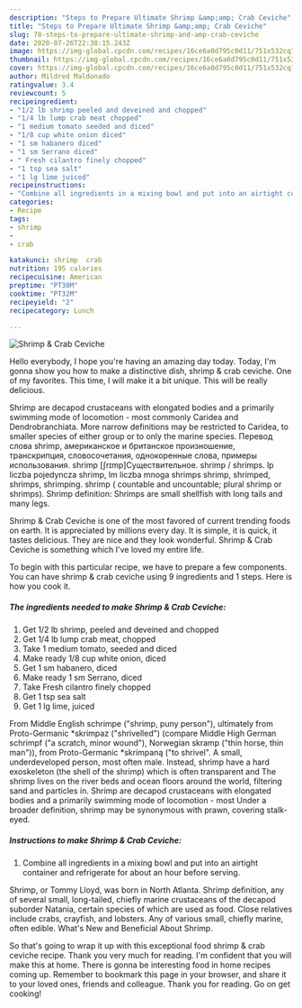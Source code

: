 ```yaml
---
description: "Steps to Prepare Ultimate Shrimp &amp;amp; Crab Ceviche"
title: "Steps to Prepare Ultimate Shrimp &amp;amp; Crab Ceviche"
slug: 78-steps-to-prepare-ultimate-shrimp-and-amp-crab-ceviche
date: 2020-07-26T22:38:15.243Z
image: https://img-global.cpcdn.com/recipes/16ce6a0d795c0d11/751x532cq70/shrimp-crab-ceviche-recipe-main-photo.jpg
thumbnail: https://img-global.cpcdn.com/recipes/16ce6a0d795c0d11/751x532cq70/shrimp-crab-ceviche-recipe-main-photo.jpg
cover: https://img-global.cpcdn.com/recipes/16ce6a0d795c0d11/751x532cq70/shrimp-crab-ceviche-recipe-main-photo.jpg
author: Mildred Maldonado
ratingvalue: 3.4
reviewcount: 5
recipeingredient:
- "1/2 lb shrimp peeled and deveined and chopped"
- "1/4 lb lump crab meat chopped"
- "1 medium tomato seeded and diced"
- "1/8 cup white onion diced"
- "1 sm habanero diced"
- "1 sm Serrano diced"
- " Fresh cilantro finely chopped"
- "1 tsp sea salt"
- "1 lg lime juiced"
recipeinstructions:
- "Combine all ingredients in a mixing bowl and put into an airtight container and refrigerate for about an hour before serving."
categories:
- Recipe
tags:
- shrimp
- 
- crab

katakunci: shrimp  crab 
nutrition: 195 calories
recipecuisine: American
preptime: "PT30M"
cooktime: "PT32M"
recipeyield: "2"
recipecategory: Lunch

---
```



![Shrimp &amp; Crab Ceviche](https://img-global.cpcdn.com/recipes/16ce6a0d795c0d11/751x532cq70/shrimp-crab-ceviche-recipe-main-photo.jpg)

Hello everybody, I hope you're having an amazing day today. Today, I'm gonna show you how to make a distinctive dish, shrimp &amp; crab ceviche. One of my favorites. This time, I will make it a bit unique. This will be really delicious.

Shrimp are decapod crustaceans with elongated bodies and a primarily swimming mode of locomotion - most commonly Caridea and Dendrobranchiata. More narrow definitions may be restricted to Caridea, to smaller species of either group or to only the marine species. Перевод слова shrimp, американское и британское произношение, транскрипция, словосочетания, однокоренные слова, примеры использования. shrimp [ʃrɪmp]Существительное. shrimp / shrimps. lp liczba pojedyncza shrimp, lm liczba mnoga shrimps shrimp, shrimped, shrimps, shrimping. shrimp ( countable and uncountable; plural shrimp or shrimps). Shrimp definition: Shrimps are small shellfish with long tails and many legs.

Shrimp &amp; Crab Ceviche is one of the most favored of current trending foods on earth. It is appreciated by millions every day. It is simple, it is quick, it tastes delicious. They are nice and they look wonderful. Shrimp &amp; Crab Ceviche is something which I've loved my entire life.


To begin with this particular recipe, we have to prepare a few components. You can have shrimp &amp; crab ceviche using 9 ingredients and 1 steps. Here is how you cook it.

<!--inarticleads1-->

##### The ingredients needed to make Shrimp &amp; Crab Ceviche:

1. Get 1/2 lb shrimp, peeled and deveined and chopped
1. Get 1/4 lb lump crab meat, chopped
1. Take 1 medium tomato, seeded and diced
1. Make ready 1/8 cup white onion, diced
1. Get 1 sm habanero, diced
1. Make ready 1 sm Serrano, diced
1. Take  Fresh cilantro finely chopped
1. Get 1 tsp sea salt
1. Get 1 lg lime, juiced


From Middle English schrimpe (&#34;shrimp, puny person&#34;), ultimately from Proto-Germanic *skrimpaz (&#34;shrivelled&#34;) (compare Middle High German schrimpf (&#34;a scratch, minor wound&#34;), Norwegian skramp (&#34;thin horse, thin man&#34;)), from Proto-Germanic *skrimpaną (&#34;to shrivel&#34;. A small, underdeveloped person, most often male. Instead, shrimp have a hard exoskeleton (the shell of the shrimp) which is often transparent and The shrimp lives on the river beds and ocean floors around the world, filtering sand and particles in. Shrimp are decapod crustaceans with elongated bodies and a primarily swimming mode of locomotion - most Under a broader definition, shrimp may be synonymous with prawn, covering stalk-eyed. 

<!--inarticleads2-->

##### Instructions to make Shrimp &amp; Crab Ceviche:

1. Combine all ingredients in a mixing bowl and put into an airtight container and refrigerate for about an hour before serving.


Shrimp, or Tommy Lloyd, was born in North Atlanta. Shrimp definition, any of several small, long-tailed, chiefly marine crustaceans of the decapod suborder Natania, certain species of which are used as food. Close relatives include crabs, crayfish, and lobsters. Any of various small, chiefly marine, often edible. What&#39;s New and Beneficial About Shrimp. 

So that's going to wrap it up with this exceptional food shrimp &amp; crab ceviche recipe. Thank you very much for reading. I'm confident that you will make this at home. There is gonna be interesting food in home recipes coming up. Remember to bookmark this page in your browser, and share it to your loved ones, friends and colleague. Thank you for reading. Go on get cooking!

